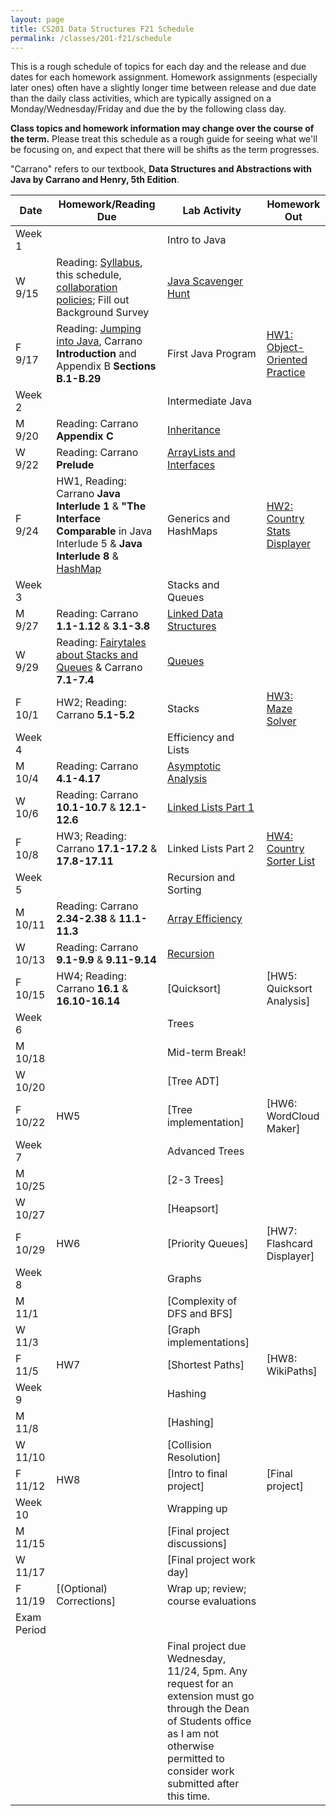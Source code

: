 ```yaml
---
layout: page
title: CS201 Data Structures F21 Schedule
permalink: /classes/201-f21/schedule
---
```


This is a rough schedule of topics for each day and the release and due dates for each homework assignment. Homework assignments (especially later ones) often have a slightly longer time between release and due date than the daily class activities, which are typically assigned on a Monday/Wednesday/Friday and due the by the following class day. 

**Class topics and homework information may change over the course of the term.** Please treat this schedule as a rough guide for seeing what we'll be focusing on, and expect that there will be shifts as the term progresses.

"Carrano" refers to our textbook, **Data Structures and Abstractions with Java by Carrano and Henry, 5th Edition**. 

| Date	| Homework/Reading Due	| Lab Activity |	Homework Out |
| ------- | --------------- | ------------- | -------------- |
| Week 1 | | Intro to Java | |
| W 9/15 | Reading: [Syllabus](Syllabus), this schedule, [collaboration policies](collaboration); Fill out Background Survey| [Java Scavenger Hunt](java_scavenger)| |
| F 9/17 | Reading: [Jumping into Java](jumping_java), Carrano **Introduction** and Appendix B **Sections B.1-B.29**| First Java Program |	[HW1: Object-Oriented Practice](hw1-oop-practice) |
| Week 2 | | Intermediate Java | |
| M 9/20 |	Reading: Carrano **Appendix C**	| [Inheritance](inheritance-activity) |	 |
| W 9/22 | Reading: Carrano **Prelude**	|	[ArrayLists and Interfaces](interface-lab)	| |
| F 9/24 | HW1, Reading: Carrano **Java Interlude 1** & **"The Interface Comparable** in Java Interlude 5 & **Java Interlude 8** & [HashMap](hashmaps)|		Generics and HashMaps	| [HW2: Country Stats Displayer](hw2)|
| Week 3 | | Stacks and Queues | |
| M 9/27 | Reading: Carrano **1.1-1.12** & **3.1-3.8**	| [Linked Data Structures](linked-structures)	| |
| W 9/29 | Reading: [Fairytales about Stacks and Queues](http://computationaltales.blogspot.com/2011/04/stacks-queues-priority-queues-and.html) & Carrano **7.1-7.4**	 |	[Queues](queues) |  |
| F 10/1 | HW2; Reading: Carrano **5.1-5.2** |		Stacks	| [HW3: Maze Solver](hw3) |
| Week 4 | | Efficiency and Lists | |
| M 10/4 | Reading: Carrano **4.1-4.17**|	[Asymptotic Analysis](analysis-activity)	| |
| W 10/6 | Reading: Carrano **10.1-10.7** & **12.1-12.6** 	| [Linked Lists Part 1](linked-list)	|  |
| F 10/8 | HW3; Reading: Carrano **17.1-17.2** & **17.8-17.11** |	Linked Lists Part 2	| [HW4: Country Sorter List](hw4)|
| Week 5 | | Recursion and Sorting | |
| M 10/11 | Reading: Carrano **2.34-2.38** & **11.1-11.3**|	[Array Efficiency](array-efficiency) | |
| W 10/13 |	Reading: Carrano **9.1-9.9** & **9.11-9.14**	| [Recursion](recursion)	|  |
| F 10/15 | HW4; Reading: Carrano **16.1** & **16.10-16.14** |	[Quicksort]	| [HW5: Quicksort Analysis] |
| Week 6 | | Trees | |
| M 10/18	| |	Mid-term Break!	| |
| W 10/20 | |	[Tree ADT]| |
| F 10/22 | HW5	| [Tree implementation]	| [HW6: WordCloud Maker] |
| Week 7 | | Advanced Trees | |
| M 10/25 | |		[2-3 Trees]	| |
| W 10/27 | |	[Heapsort]		 | |
| F 10/29 |	HW6 |	[Priority Queues]	| [HW7: Flashcard Displayer] |
| Week 8 | | Graphs | |
| M 11/1 |  |		[Complexity of DFS and BFS]	| |
| W 11/3 | |	[Graph implementations]	 | |	
| F 11/5 | HW7	|  [Shortest Paths] |	[HW8: WikiPaths] |
| Week 9 | | Hashing | |
| M 11/8 | |		[Hashing]	| |	
| W 11/10 | |	[Collision Resolution] | |
| F 11/12 | HW8 |	[Intro to final project] |	[Final project] |
| Week 10 | | Wrapping up | |
| M 11/15	| |  [Final project discussions] | |
| W 11/17 | | [Final project work day] | |
| F 11/19 | [(Optional) Corrections]| Wrap up; review; course evaluations	| |
| Exam Period | | | |
| | | Final project due Wednesday, 11/24, 5pm. Any request for an extension must go through the Dean of Students office as I am not otherwise permitted to consider work submitted after this time. | |
